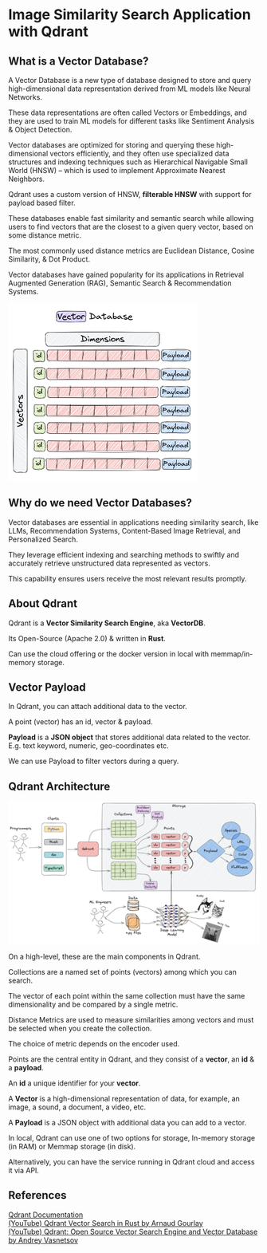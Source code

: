 # Image Similarity Search Application with Qdrant  

## What is a Vector Database?  

A Vector Database is a new type of database designed to store and query high-dimensional data representation derived from ML models like Neural Networks.

These data representations are often called Vectors or Embeddings, and they are used to train ML models for different tasks like Sentiment Analysis & Object Detection.

Vector databases are optimized for storing and querying these high-dimensional vectors efficiently, and they often use specialized data structures and indexing techniques such as Hierarchical Navigable Small World (HNSW) – which is used to implement Approximate Nearest Neighbors.

Qdrant uses a custom version of HNSW, **filterable HNSW** with support for payload based filter.

These databases enable fast similarity and semantic search while allowing users to find vectors that are the closest to a given query vector, based on some distance metric. 

The most commonly used distance metrics are Euclidean Distance, Cosine Similarity, & Dot Product.

Vector databases have gained popularity for its applications in Retrieval Augmented Generation (RAG), Semantic Search & Recommendation Systems.

![vectorDB-intro](./assets/img/vectorDB-intro.png)

## Why do we need Vector Databases?  

Vector databases are essential in applications needing similarity search, like LLMs, Recommendation Systems, Content-Based Image Retrieval, and Personalized Search. 

They leverage efficient indexing and searching methods to swiftly and accurately retrieve unstructured data represented as vectors. 

This capability ensures users receive the most relevant results promptly.

## About Qdrant  

Qdrant is a **Vector Similarity Search Engine**, aka **VectorDB**.

Its Open-Source (Apache 2.0) & written in **Rust**.

Can use the cloud offering or the docker version in local with memmap/in-memory storage.

## Vector Payload  

In Qdrant, you can attach additional data to the vector.

A point (vector) has an id, vector & payload.

**Payload** is a **JSON object** that stores additional data related to the vector. E.g. text keyword, numeric, geo-coordinates etc.

We can use Payload to filter vectors during a query.

## Qdrant Architecture  

![qdrant-arch-highlevel](./assets/img/qdrant-arch-highlevel.png)

On a high-level, these are the main components in Qdrant.

Collections are a named set of points (vectors) among which you can search.

The vector of each point within the same collection must have the same dimensionality and be compared by a single metric.

Distance Metrics are used to measure similarities among vectors and must be selected when you create the collection. 

The choice of metric depends on the encoder used.

Points are the central entity in Qdrant, and they consist of a **vector**, an **id** & a **payload**.

An **id** a unique identifier for your **vector**.

A **Vector** is a high-dimensional representation of data, for example, an image, a sound, a document, a video, etc.

A **Payload** is a JSON object with additional data you can add to a vector.

In local, Qdrant can use one of two options for storage, In-memory storage (in RAM) or Memmap storage (in disk).

Alternatively, you can have the service running in Qdrant cloud and access it via API.

## References

[Qdrant Documentation](https://qdrant.tech/documentation/concepts)  
[(YouTube) Qdrant Vector Search in Rust by Arnaud Gourlay](https://www.youtube.com/watch?v=2cGM1fEbWJQ)  
[(YouTube) Qdrant: Open Source Vector Search Engine and Vector Database by Andrey Vasnetsov](https://www.youtube.com/watch?v=bU38Ovdh3NY)
